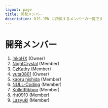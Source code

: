 ```yaml
---
layout: page
title: 開発メンバー
description: DJS-JPN に所属するメンバーの一覧です
---
```

# 開発メンバー
1. [InkoHX](https://github.com/InkoHX) (Owner)
1. [NightCrystal](https://github.com/NightCrystal169) (Member)
1. [CzKathy](https://github.com/CzKathy) (Member)
1. [yuta0801](https://github.com/yuta0801) (Owner)
1. [kaoru nishida](https://github.com/kaoru-nishida) (Member)
1. [NULL-Coding](https://github.com/NULL-Coding) (Member)
1. [KolletRibbon](https://github.com/kolletribbon) (Member)
1. [rht0910](https://github.com/rht0910) (Member)
1. [Lazyuki](https://github.com/Lazyuki) (Member)
